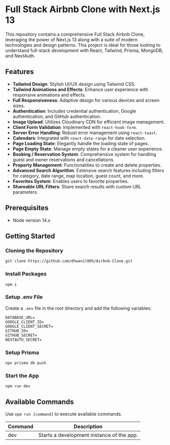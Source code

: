 
# Full Stack Airbnb Clone with Next.js 13

This repository contains a comprehensive Full Stack Airbnb Clone, leveraging the power of Next.js 13 along with a suite of modern technologies and design patterns. This project is ideal for those looking to understand full-stack development with React, Tailwind, Prisma, MongoDB, and NextAuth.

## Features

- **Tailwind Design**: Stylish UI/UX design using Tailwind CSS.
- **Tailwind Animations and Effects**: Enhance user experience with responsive animations and effects.
- **Full Responsiveness**: Adaptive design for various devices and screen sizes.
- **Authentication**: Includes credential authentication, Google authentication, and GitHub authentication.
- **Image Upload**: Utilizes Cloudinary CDN for efficient image management.
- **Client Form Validation**: Implemented with `react-hook-form`.
- **Server Error Handling**: Robust error management using `react-toast`.
- **Calendars**: Integrated with `react-date-range` for date selection.
- **Page Loading State**: Elegantly handle the loading state of pages.
- **Page Empty State**: Manage empty states for a cleaner user experience.
- **Booking / Reservation System**: Comprehensive system for handling guest and owner reservations and cancellations.
- **Property Management**: Functionalities to create and delete properties.
- **Advanced Search Algorithm**: Extensive search features including filters for category, date range, map location, guest count, and more.
- **Favorites System**: Enables users to favorite properties.
- **Shareable URL Filters**: Share search results with custom URL parameters.

## Prerequisites

- Node version 14.x

## Getting Started

### Cloning the Repository

```
git clone https://github.com/dhwanil005/Airbnb-Clone.git 
```

### Install Packages

```
npm i
```

### Setup .env File

Create a `.env` file in the root directory and add the following variables:

```
DATABASE_URL=
GOOGLE_CLIENT_ID=
GOOGLE_CLIENT_SECRET=
GITHUB_ID=
GITHUB_SECRET=
NEXTAUTH_SECRET=
```

### Setup Prisma

```
npx prisma db push
```

### Start the App

```
npm run dev
```

## Available Commands

Use `npm run [command]` to execute available commands.

| Command | Description                                    |
|---------|------------------------------------------------|
| dev     | Starts a development instance of the app.      |


